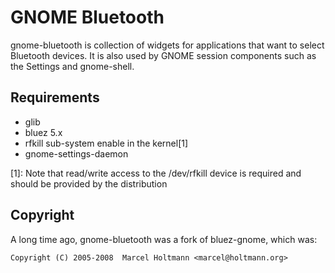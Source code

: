 # GNOME Bluetooth


gnome-bluetooth is collection of widgets for applications that want
to select Bluetooth devices. It is also used by GNOME session
components such as the Settings and gnome-shell.

Requirements
------------

- glib
- bluez 5.x
- rfkill sub-system enable in the kernel[1]
- gnome-settings-daemon

[1]: Note that read/write access to the /dev/rfkill device is
required and should be provided by the distribution

Copyright
---------

A long time ago, gnome-bluetooth was a fork of bluez-gnome,
which was:

`Copyright (C) 2005-2008  Marcel Holtmann <marcel@holtmann.org>`